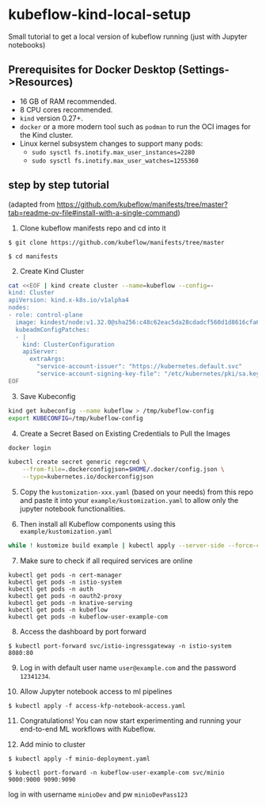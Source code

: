 # kubeflow-kind-local-setup
Small tutorial to get a local version of kubeflow running (just with Jupyter notebooks)

## Prerequisites for Docker Desktop (Settings->Resources)
- 16 GB of RAM recommended.
- 8 CPU cores recommended.
- `kind` version 0.27+.
- `docker` or a more modern tool such as `podman` to run the OCI images for the Kind cluster.
- Linux kernel subsystem changes to support many pods:
    - `sudo sysctl fs.inotify.max_user_instances=2280`
    - `sudo sysctl fs.inotify.max_user_watches=1255360`
 
## step by step tutorial
(adapted from https://github.com/kubeflow/manifests/tree/master?tab=readme-ov-file#install-with-a-single-command)

1. Clone kubeflow manifests repo and cd into it
```
$ git clone https://github.com/kubeflow/manifests/tree/master

$ cd manifests
```

2. Create Kind Cluster
```sh
cat <<EOF | kind create cluster --name=kubeflow --config=-
kind: Cluster
apiVersion: kind.x-k8s.io/v1alpha4
nodes:
- role: control-plane
  image: kindest/node:v1.32.0@sha256:c48c62eac5da28cdadcf560d1d8616cfa6783b58f0d94cf63ad1bf49600cb027
  kubeadmConfigPatches:
  - |
    kind: ClusterConfiguration
    apiServer:
      extraArgs:
        "service-account-issuer": "https://kubernetes.default.svc"
        "service-account-signing-key-file": "/etc/kubernetes/pki/sa.key"
EOF
```

3. Save Kubeconfig
```sh
kind get kubeconfig --name kubeflow > /tmp/kubeflow-config
export KUBECONFIG=/tmp/kubeflow-config
```

4. Create a Secret Based on Existing Credentials to Pull the Images
```sh
docker login

kubectl create secret generic regcred \
    --from-file=.dockerconfigjson=$HOME/.docker/config.json \
    --type=kubernetes.io/dockerconfigjson
```

5. Copy the `kustomization-xxx.yaml` (based on your needs) from this repo and paste it into your `example/kustomization.yaml` to allow only the jupyter notebook functionalities.


6. Then install all Kubeflow components using this `example/kustomization.yaml`
```sh
while ! kustomize build example | kubectl apply --server-side --force-conflicts -f -; do echo "Retrying to apply resources"; sleep 20; done
```

7. Make sure to check if all required services are online
```
kubectl get pods -n cert-manager
kubectl get pods -n istio-system
kubectl get pods -n auth
kubectl get pods -n oauth2-proxy
kubectl get pods -n knative-serving
kubectl get pods -n kubeflow
kubectl get pods -n kubeflow-user-example-com
```

8. Access the dashboard by port forward
```
$ kubectl port-forward svc/istio-ingressgateway -n istio-system 8080:80
```

9. Log in with default user name `user@example.com` and the password `12341234`.

10. Allow Jupyter notebook access to ml pipelines
```
$ kubectl apply -f access-kfp-notebook-access.yaml
```

11. Congratulations! You can now start experimenting and running your end-to-end ML workflows with Kubeflow.



12. Add minio to cluster

```
$ kubectl apply -f minio-deployment.yaml
```

```
$ kubectl port-forward -n kubeflow-user-example-com svc/minio 9000:9000 9090:9090
```

log in with username `minioDev` and pw `minioDevPass123` 

